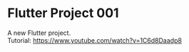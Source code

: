 # Flutter Project 001

A new Flutter project.  
Tutorial: <https://www.youtube.com/watch?v=1C6d8Daadp8>

